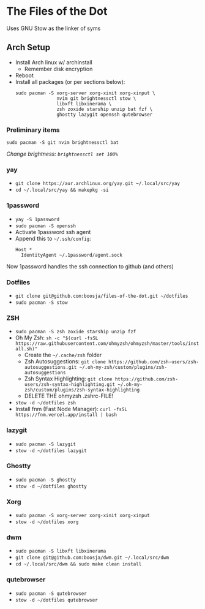 # The Files of the Dot

Uses GNU Stow as the linker of syms

## Arch Setup

- Install Arch linux w/ archinstall
    * Remember disk encryption
- Reboot
- Install all packages (or per sections below):
  ```
  sudo pacman -S xorg-server xorg-xinit xorg-xinput \
                 nvim git brightnessctl stow \
                 libxft libxinerama \
                 zsh zoxide starship unzip bat fzf \
                 ghostty lazygit openssh qutebrowser
  ```

### Preliminary items

`sudo pacman -S git nvim brightnessctl bat`

_Change brightness: `brightnessctl set 100%`_

### yay

- `git clone https://aur.archlinux.org/yay.git ~/.local/src/yay`
- `cd ~/.local/src/yay && makepkg -si`

### 1password

- `yay -S 1password`
- `sudo pacman -S openssh`
- Activate 1password ssh agent
- Append this to `~/.ssh/config`:
  ```
  Host *
    IdentityAgent ~/.1password/agent.sock
  ```

Now 1password handles the ssh connection to github (and others)

### Dotfiles

- `git clone git@github.com:boosja/files-of-the-dot.git ~/dotfiles`
- `sudo pacman -S stow`

### ZSH

- `sudo pacman -S zsh zoxide starship unzip fzf`
- Oh My Zsh: `sh -c "$(curl -fsSL https://raw.githubusercontent.com/ohmyzsh/ohmyzsh/master/tools/install.sh)"`
    * Create the `~/.cache/zsh` folder
    * Zsh Autosuggestions: `git clone https://github.com/zsh-users/zsh-autosuggestions.git ~/.oh-my-zsh/custom/plugins/zsh-autosuggestions`
    * Zsh Syntax Highlighting: `git clone https://github.com/zsh-users/zsh-syntax-highlighting.git ~/.oh-my-zsh/custom/plugins/zsh-syntax-highlighting`
    * DELETE THE ohmyzsh .zshrc-FILE!
- `stow -d ~/dotfiles zsh`
- Install fnm (Fast Node Manager):
  `curl -fsSL https://fnm.vercel.app/install | bash`

### lazygit

- `sudo pacman -S lazygit`
- `stow -d ~/dotfiles lazygit`

### Ghostty

- `sudo pacman -S ghostty`
- `stow -d ~/dotfiles ghostty`

### Xorg

- `sudo pacman -S xorg-server xorg-xinit xorg-xinput`
- `stow -d ~/dotfiles xorg`

### dwm

- `sudo pacman -S libxft libxinerama`
- `git clone git@github.com:boosja/dwm.git ~/.local/src/dwm`
- `cd ~/.local/src/dwm && sudo make clean install`

### qutebrowser

- `sudo pacman -S qutebrowser`
- `stow -d ~/dotfiles qutebrowser`

